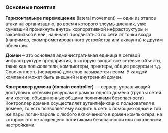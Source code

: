 ### Основные понятия

**Горизонтальное перемещение** (lateral movement) — один из этапов атаки на организацию, во время которого злоумышленник,
уже сумевший проникнуть внутрь корпоративной инфраструктуры и закрепиться в ней, начинает продвигаться по сети от точки
входа (например, скомпрометированного устройства или аккаунта) к другим объектам.

**Домен** – это основная административная единица в сетевой инфраструктуре предприятия, в которую входят все сетевые
объекты, такие как пользователи, компьютеры, принтеры, общие ресурсы и т.д. Совокупность (иерархия) доменов называется
лесом. У каждой компании может быть внешний и внутренний домен.

**Контроллер домена (domain controller)** — сервер, управляющий доступом к сетевым ресурсам в рамках одного домена (группы
сетей или хостов, объединенных общими политиками безопасности). Контроллер домена осуществляет аутентификацию
пользователя в домене, то есть позволяет ему входить в сеть с помощью одной и той же пары логин-пароль с любого
включенного в домен компьютера, на котором это не запрещено политиками безопасности или локальными настройками.

